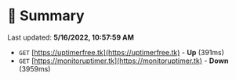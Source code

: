 # 📖 Summary
Last updated: **5/16/2022, 10:57:59 AM**

- `GET` [https://uptimerfree.tk](https://uptimerfree.tk) - **Up** (391ms)
- `GET` [https://monitoruptimer.tk](https://monitoruptimer.tk) - **Down** (3959ms)

